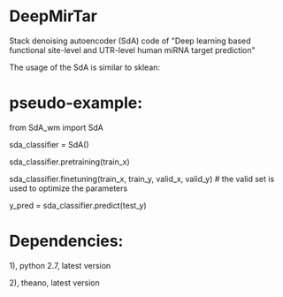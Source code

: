 # DeepMirTar
Stack denoising autoencoder (SdA) code of "Deep learning based functional site-level and UTR-level human miRNA target prediction"

The usage of the SdA is similar to sklean:

# pseudo-example:

from SdA_wm import SdA

sda_classifier = SdA()

sda_classifier.pretraining(train_x) 

sda_classifier.finetuning(train_x, train_y, valid_x, valid_y)    # the valid set is used to optimize the parameters

y_pred = sda_classifier.predict(test_y)

# Dependencies:

1), python 2.7, latest version

2), theano, latest version
